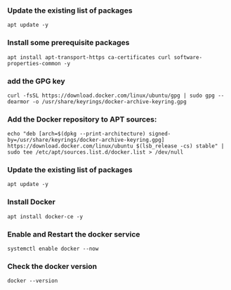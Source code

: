 ### Update the existing list of packages
```
apt update -y
```

### Install some prerequisite packages
```
apt install apt-transport-https ca-certificates curl software-properties-common -y
```

### add the GPG key
```
curl -fsSL https://download.docker.com/linux/ubuntu/gpg | sudo gpg --dearmor -o /usr/share/keyrings/docker-archive-keyring.gpg
```

### Add the Docker repository to APT sources:
```
echo "deb [arch=$(dpkg --print-architecture) signed-by=/usr/share/keyrings/docker-archive-keyring.gpg] https://download.docker.com/linux/ubuntu $(lsb_release -cs) stable" | sudo tee /etc/apt/sources.list.d/docker.list > /dev/null
```

### Update the existing list of packages
```
apt update -y
```

### Install Docker
```
apt install docker-ce -y
```

### Enable and Restart the docker service
```
systemctl enable docker --now
```

### Check the docker version
```
docker --version
```
